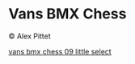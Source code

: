 # Vans BMX Chess

©️ Alex Pittet

[vans bmx chess 09 little select](https://www.youtube.com/watch?v=JKr1Ysk94-0)
